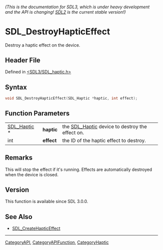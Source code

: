 ###### (This is the documentation for SDL3, which is under heavy development and the API is changing! [SDL2](https://wiki.libsdl.org/SDL2/) is the current stable version!)
# SDL_DestroyHapticEffect

Destroy a haptic effect on the device.

## Header File

Defined in [<SDL3/SDL_haptic.h>](https://github.com/libsdl-org/SDL/blob/main/include/SDL3/SDL_haptic.h)

## Syntax

```c
void SDL_DestroyHapticEffect(SDL_Haptic *haptic, int effect);
```

## Function Parameters

|                            |            |                                                               |
| -------------------------- | ---------- | ------------------------------------------------------------- |
| [SDL_Haptic](SDL_Haptic) * | **haptic** | the [SDL_Haptic](SDL_Haptic) device to destroy the effect on. |
| int                        | **effect** | the ID of the haptic effect to destroy.                       |

## Remarks

This will stop the effect if it's running. Effects are automatically
destroyed when the device is closed.

## Version

This function is available since SDL 3.0.0.

## See Also

- [SDL_CreateHapticEffect](SDL_CreateHapticEffect)

----
[CategoryAPI](CategoryAPI), [CategoryAPIFunction](CategoryAPIFunction), [CategoryHaptic](CategoryHaptic)

